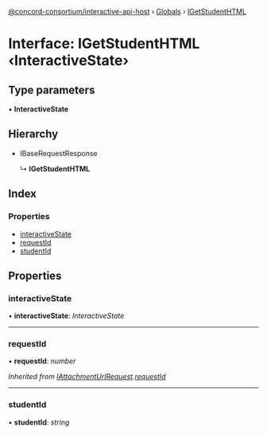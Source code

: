 [@concord-consortium/interactive-api-host](../README.md) › [Globals](../globals.md) › [IGetStudentHTML](igetstudenthtml.md)

# Interface: IGetStudentHTML ‹**InteractiveState**›

## Type parameters

▪ **InteractiveState**

## Hierarchy

* IBaseRequestResponse

  ↳ **IGetStudentHTML**

## Index

### Properties

* [interactiveState](igetstudenthtml.md#interactivestate)
* [requestId](igetstudenthtml.md#requestid)
* [studentId](igetstudenthtml.md#studentid)

## Properties

###  interactiveState

• **interactiveState**: *InteractiveState*

___

###  requestId

• **requestId**: *number*

*Inherited from [IAttachmentUrlRequest](iattachmenturlrequest.md).[requestId](iattachmenturlrequest.md#requestid)*

___

###  studentId

• **studentId**: *string*
